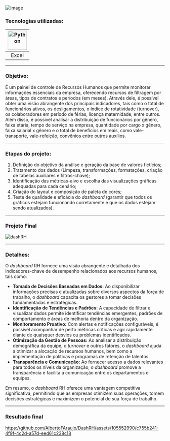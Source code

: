 ![image](https://github.com/AlbertoFAraujo/DashRH/assets/105552990/7187c8cd-703c-46f2-93a9-6530bfe3df4b)

### Tecnologias utilizadas: 
| [<img align="center" alt="Python" height="60" width="60" src="https://api.iconify.design/vscode-icons/file-type-excel.svg">](https://support.microsoft.com/en-us/excel) |
|:---:|
| Excel |
<hr>

### Objetivo:

É um painel de controle de Recursos Humanos que permite monitorar informações essenciais da empresa, oferecendo recursos de filtragem por áreas, tipos de contratos e períodos (em meses). Através dele, é possível obter uma visão abrangente dos principais indicadores, tais como o total de funcionários ativos, os desligamentos, o índice de rotatividade (turnover), os colaboradores em período de férias, licença maternidade, entre outros. Além disso, é possível analisar a distribuição de funcionários por gênero, faixa etária, tempo de serviço na empresa, quantidade por cargo x gênero, faixa salarial x gênero e o total de benefícios em reais, como vale-transporte, vale-refeição, convênios entre outros auxílios.
<hr>

### Etapas do projeto:

1. Definição do objetivo da análise e geração da base de valores fictícios;
2. Tratamento dos dados (Limpeza, transformações, formatações, criação de tabelas auxiliares e filtros-chave);
3. Identificação das métricas-alvo e escolha das visualizações gráficas adequadas para cada cenário;
4. Criação do layout e composição de paleta de cores;
5. Teste de qualidade e eficácia do *dashboard* (garantir que todos os gráficos estejam funcionando corretamente e que os dados estejam sendo atualizados).
<hr>

### Projeto Final
![dashRH](https://github.com/AlbertoFAraujo/DashRH/assets/105552990/7c60713d-3b1a-4d5b-a96d-f740abf81898)

<hr>

### Detalhes:

O *dashboard* RH fornece uma visão abrangente e detalhada dos indicadores-chave de desempenho relacionados aos recursos humanos, tais como:

- **Tomada de Decisões Baseadas em Dados:** Ao disponibilizar informações precisas e atualizadas sobre diversos aspectos da força de trabalho, o *dashboard* capacita os gestores a tomar decisões fundamentadas e estratégicas.
- **Identificação de Tendências e Padrões:** A capacidade de filtrar e visualizar dados permite identificar tendências emergentes, padrões de comportamento e áreas de melhoria dentro da organização.
- **Monitoramento Proativo:** Com alertas e notificações configuráveis, é possível acompanhar de perto métricas críticas e agir rapidamente diante de quaisquer desvios ou problemas identificados.
- **Otimização da Gestão de Pessoas:** Ao analisar a distribuição demográfica da equipe, o *turnover* e outros fatores, o *dashboard* ajuda a otimizar a alocação de recursos humanos, bem como a implementação de políticas e programas de retenção de talentos.
- **Transparência e Comunicação:** Ao fornecer acesso a dados relevantes para todos os níveis da organização, o *dashboard* promove a transparência e facilita a comunicação entre os departamentos e equipes.

Em resumo, o *dashboard* RH oferece uma vantagem competitiva significativa, permitindo que as empresas otimizem suas operações, tomem decisões estratégicas e maximizem o potencial de sua força de trabalho.

<hr>

### Resultado final
https://github.com/AlbertoFAraujo/DashRH/assets/105552990/c755b241-4f9f-4c2d-a57d-eed61c238c18


